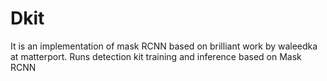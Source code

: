 # Dkit
It is an implementation of mask RCNN based on brilliant work by waleedka at matterport.
Runs detection kit training and inference based on Mask RCNN
